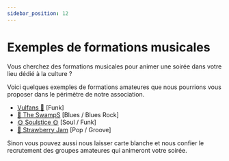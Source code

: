 ```yaml
---
sidebar_position: 12
---
```


# Exemples de formations musicales

Vous cherchez des formations musicales pour animer une soirée dans votre lieu dédié à la culture ?

Voici quelques exemples de formations amateures que nous pourrions vous proposer dans le périmètre de notre association.

- [Vulfans 🎸](https://bento.me/vulfans) [Funk]
- [💙 The SwampS](https://bento.me/the-swamps-band) [Blues / Blues Rock]
- [🌞 Soulstice 🌞](https://bento.me/soulstice-band)  [Soul / Funk]
- [🍓 Strawberry Jam](https://bento.me/strawberry-jam-band) [Pop / Groove]

Sinon vous pouvez aussi nous laisser carte blanche et nous confier le recrutement des groupes amateures qui animeront votre soirée.

